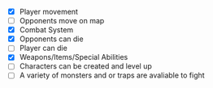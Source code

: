 - [x] Player movement
- [ ] Opponents move on map
- [x] Combat System
- [x] Opponents can die
- [ ] Player can die
- [x] Weapons/Items/Special Abilities
- [ ] Characters can be created and level up
- [ ] A variety of monsters and or traps are avaliable to fight
